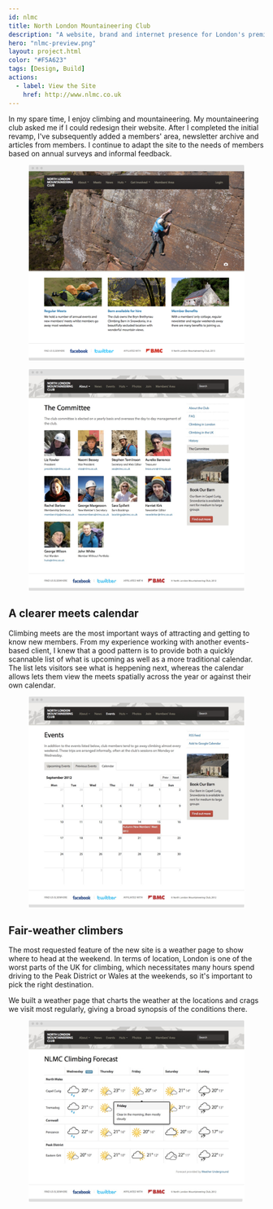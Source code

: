 ```yaml
---
id: nlmc
title: North London Mountaineering Club
description: "A website, brand and internet presence for London's premier climbing club"
hero: "nlmc-preview.png"
layout: project.html
color: "#F5A623"
tags: [Design, Build]
actions:
  - label: View the Site
    href: http://www.nlmc.co.uk
---
```


In my spare time, I enjoy climbing and mountaineering. My mountaineering club asked me if I could redesign their website. After I completed the initial revamp, I've subsequently added a members' area, newsletter archive and articles from members. I continue to adapt the site to the needs of members based on annual surveys and informal feedback.

<figure class="figure">
  <img 
    alt="Home"
    src="screens/home.png"
    srcset="screens/home@2x.png 2x"
  >
</figure>

<figure class="figure">
  <img 
    alt="Home"
    src="screens/committee.png"
    srcset="screens/committee@2x.png 2x"
  >
</figure>

## A clearer meets calendar

Climbing meets are the most important ways of attracting and getting to know new members. From my experience working with another events-based client, I knew that a good pattern is to provide both a quickly scannable list of what is upcoming as well as a more traditional calendar. The list lets visitors see what is heppening next, whereas the calendar allows lets them view the meets spatially across the year or against their own calendar.

<figure class="figure">
  <img 
    alt="Home"
    src="screens/calendar.png"
    srcset="screens/calendar@2x.png 2x"
  >
</figure>

## Fair-weather climbers

The most requested feature of the new site is a weather page to show where to head at the weekend. In terms of location, London is one of the worst parts of the UK for climbing, which necessitates many hours spend driving to the Peak District or Wales at the weekends, so it's important to pick the right destination.

We built a weather page that charts the weather at the locations and crags we visit most regularly, giving a broad synopsis of the conditions there.

<figure class="figure">
  <img 
    alt="Home"
    src="screens/forecast.png"
    srcset="screens/forecast@2x.png 2x"
  >
</figure>


